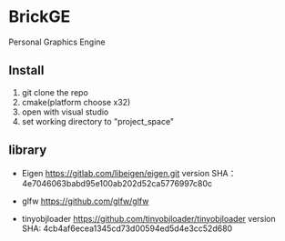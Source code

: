 # BrickGE
Personal Graphics Engine

## Install
1. git clone the repo
2. cmake(platform choose x32)
3. open with visual studio
4. set working directory to "project_space"

## library
* Eigen
https://gitlab.com/libeigen/eigen.git
version SHA：4e7046063babd95e100ab202d52ca5776997c80c

* glfw 
https://github.com/glfw/glfw

* tinyobjloader
https://github.com/tinyobjloader/tinyobjloader
version SHA: 4cb4af6ecea1345cd73d00594ed5d4e3cc52d680